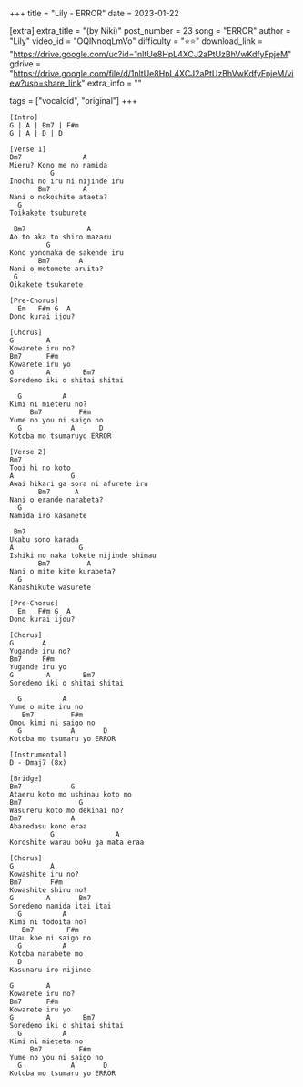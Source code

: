 +++
title = "Lily - ERROR"
date = 2023-01-22

[extra]
extra_title = "(by Niki)"
post_number = 23
song = "ERROR"
author = "Lily"
video_id = "OQlNnoqLmVo"
difficulty = "⭐⭐"
download_link = "https://drive.google.com/uc?id=1nltUe8HpL4XCJ2aPtUzBhVwKdfyFpjeM"
gdrive = "https://drive.google.com/file/d/1nltUe8HpL4XCJ2aPtUzBhVwKdfyFpjeM/view?usp=share_link"
extra_info = ""

tags = ["vocaloid", "original"]
+++

```
[Intro]
G | A | Bm7 | F#m
G | A | D | D

[Verse 1]
Bm7               A     
Mieru? Kono me no namida
          G                 
Inochi no iru ni nijinde iru
       Bm7        A     
Nani o nokoshite ataeta?
  G                
Toikakete tsuburete

 Bm7               A     
Ao to aka to shiro mazaru
         G                  
Kono yononaka de sakende iru
       Bm7       A     
Nani o motomete aruita?
 G                
Oikakete tsukarete

[Pre-Chorus]
  Em   F#m G  A 
Dono kurai ijou?

[Chorus]
G        A      
Kowarete iru no?
Bm7      F#m   
Kowarete iru yo
G        A        Bm7       
Soredemo iki o shitai shitai

  G          A     
Kimi ni mieteru no?
     Bm7         F#m   
Yume no you ni saigo no
  G            A      D  
Kotoba mo tsumaruyo ERROR

[Verse 2]
Bm7            
Tooi hi no koto
A              G                  
Awai hikari ga sora ni afurete iru
       Bm7      A      
Nani o erande narabeta?
  G                
Namida iro kasanete

 Bm7             
Ukabu sono karada
A                G                  
Ishiki no naka tokete nijinde shimau
       Bm7         A      
Nani o mite kite kurabeta?
  G                 
Kanashikute wasurete

[Pre-Chorus]
  Em   F#m G  A 
Dono kurai ijou?

[Chorus]
G       A      
Yugande iru no?
Bm7     F#m   
Yugande iru yo
G        A        Bm7       
Soredemo iki o shitai shitai

  G          A    
Yume o mite iru no
   Bm7         F#m   
Omou kimi ni saigo no
  G            A       D  
Kotoba mo tsumaru yo ERROR

[Instrumental]
D - Dmaj7 (8x)

[Bridge]
Bm7            G              
Ataeru koto mo ushinau koto mo
Bm7              G          
Wasureru koto mo dekinai no?
Bm7            A   
Abaredasu kono eraa
          G               A
Koroshite warau boku ga mata eraa

[Chorus]
G         A      
Kowashite iru no?
Bm7       F#m        
Kowashite shiru no?
G        A       Bm7     
Soredemo namida itai itai
  G          A     
Kimi ni todoita no?
   Bm7        F#m   
Utau koe ni saigo no
  G          A    
Kotoba narabete mo
  D                 
Kasunaru iro nijinde

G        A      
Kowarete iru no?
Bm7      F#m   
Kowarete iru yo
G        A        Bm7       
Soredemo iki o shitai shitai
  G          A    
Kimi ni mieteta no
     Bm7         F#m   
Yume no you ni saigo no
  G            A       D  
Kotoba mo tsumaru yo ERROR
```